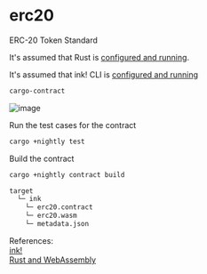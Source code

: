 # erc20
ERC-20 Token Standard

It's assumed that Rust is [configured and running](https://doc.rust-lang.org/cargo/getting-started/installation.html).

It's assumed that ink! CLI is [configured and running](https://use.ink/4.0.0-alpha.1/getting-started/setup#ink-cli)

```bash
cargo-contract
```
![image](https://user-images.githubusercontent.com/76512851/200001258-5d3bb9ab-ea23-44f7-b93b-f38333e4bb4b.png)

Run the test cases for the  contract
```bash
cargo +nightly test
```

Build the contract
```bash
cargo +nightly contract build
```

```bash
target
  └─ ink
    └─ erc20.contract
    └─ erc20.wasm
    └─ metadata.json
```

References:<br/>
[ink!](https://use.ink/4.0.0-alpha.1/)<br/>
[Rust and WebAssembly](https://rustwasm.github.io/docs/book/)
